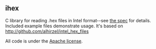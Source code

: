 ## ihex

C library for reading .hex files in Intel format--see [the spec][hex-format] for details. Included example files demonstrate usage.
It's based on http://github.com/alhirzel/intel_hex_files

All code is under the [Apache license][apache-license].

[hex-format]: <http://microsym.com/editor/assets/intelhex.pdf> "Hexadecimal Object File Format Specification"
[apache-license]: <http://www.apache.org/licenses/> "Licenses - the Apache software foundation"

